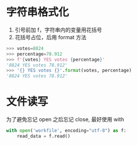 # 字符串格式化

1. 引号前加 f，字符串内的变量用花括号
2. 花括号占位，后用 format 方法

```python
>>> votes=8824
>>> percentage=78.912
>>> f'{votes} YES votes {percentage}'
'8824 YES votes 78.912'
>>> '{} YES votes {}'.format(votes, percentage)
'8824 YES votes 78.912'
```

# 文件读写

为了避免忘记 open 之后忘记 close, 最好使用 with

```python
with open('workfile', encoding="utf-8") as f:
    read_data = f.read()
```

